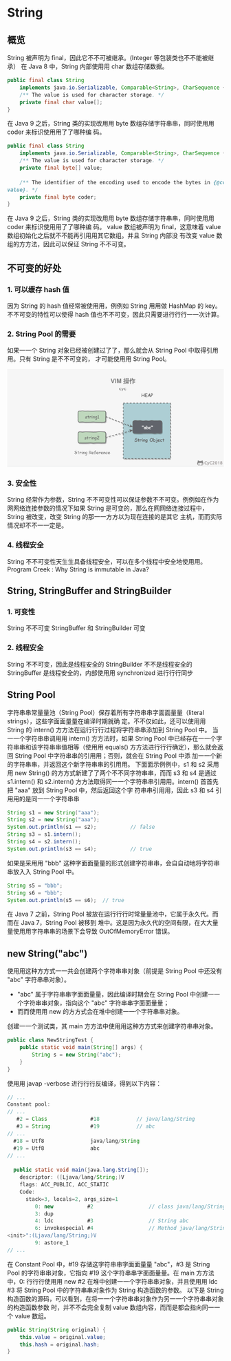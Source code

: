 # String

## 概览

String 被声明为 final，因此它不不可被继承。(Integer 等包装类也不不能被继承）
在 Java 8 中，String 内部使⽤用 char 数组存储数据。

```java
public final class String
    implements java.io.Serializable, Comparable<String>, CharSequence {
    /** The value is used for character storage. */
    private final char value[];
}
```

在 Java 9 之后，String 类的实现改⽤用 byte 数组存储字符串串，同时使⽤用 coder  来标识使⽤用了了哪种编
码。

```java
public final class String
    implements java.io.Serializable, Comparable<String>, CharSequence {
    /** The value is used for character storage. */
    private final byte[] value;
 
    /** The identifier of the encoding used to encode the bytes in {@code 
value}. */
    private final byte coder;
}
```

在 Java 9 之后，String 类的实现改⽤用 byte 数组存储字符串串，同时使⽤用 coder  来标识使⽤用了了哪种编
码。
value 数组被声明为 final，这意味着 value 数组初始化之后就不不能再引⽤用其它数组。并且 String 内部没
有改变 value 数组的⽅方法，因此可以保证 String 不不可变。

## 不可变的好处

### 1. 可以缓存 hash 值
   
因为 String 的 hash 值经常被使⽤用，例例如 String ⽤用做 HashMap 的 key。不不可变的特性可以使得 hash 
值也不不可变，因此只需要进⾏行行⼀一次计算。

### 2. String Pool 的需要

如果⼀一个 String 对象已经被创建过了了，那么就会从 String Pool 中取得引⽤用。只有 String 是不不可变的，
才可能使⽤用 String Pool。

![](images/1.png)

### 3. 安全性

String 经常作为参数，String 不不可变性可以保证参数不不可变。例例如在作为⽹网络连接参数的情况下如果 
String 是可变的，那么在⽹网络连接过程中，String 被改变，改变 String 的那⼀一⽅方以为现在连接的是其它
主机，⽽而实际情况却不不⼀一定是。

### 4. 线程安全

String 不不可变性天⽣生具备线程安全，可以在多个线程中安全地使⽤用。
Program Creek : Why String is immutable in Java?

## String, StringBuffer and StringBuilder

### 1. 可变性  
String 不不可变
StringBuffer 和 StringBuilder 可变
### 2. 线程安全  
String 不不可变，因此是线程安全的
StringBuilder 不不是线程安全的
StringBuffer 是线程安全的，内部使⽤用 synchronized 进⾏行行同步

## String Pool

字符串串常量量池（String Pool）保存着所有字符串串字⾯面量量（literal strings），这些字⾯面量量在编译时期就确
定。不不仅如此，还可以使⽤用 String 的 intern() ⽅方法在运⾏行行过程将字符串串添加到 String Pool 中。
当⼀一个字符串串调⽤用 intern() ⽅方法时，如果 String Pool 中已经存在⼀一个字符串串和该字符串串值相等（使⽤用 
equals() ⽅方法进⾏行行确定），那么就会返回 String Pool 中字符串串的引⽤用；否则，就会在 String Pool 中添
加⼀一个新的字符串串，并返回这个新字符串串的引⽤用。
下⾯面示例例中，s1 和 s2 采⽤用 new String() 的⽅方式新建了了两个不不同字符串串，⽽而 s3 和 s4 是通过 s1.intern() 
和 s2.intern() ⽅方法取得同⼀一个字符串串引⽤用。intern() ⾸首先把 "aaa" 放到 String Pool 中，然后返回这个字
符串串引⽤用，因此 s3 和 s4 引⽤用的是同⼀一个字符串串

```java
String s1 = new String("aaa");
String s2 = new String("aaa");
System.out.println(s1 == s2);           // false
String s3 = s1.intern();
String s4 = s2.intern();
System.out.println(s3 == s4);           // true
```

如果是采⽤用 "bbb" 这种字⾯面量量的形式创建字符串串，会⾃自动地将字符串串放⼊入 String Pool 中。

```java
String s5 = "bbb";
String s6 = "bbb";
System.out.println(s5 == s6);  // true
```

在 Java 7 之前，String Pool 被放在运⾏行行时常量量池中，它属于永久代。⽽而在 Java 7，String Pool 被移到
堆中。这是因为永久代的空间有限，在⼤大量量使⽤用字符串串的场景下会导致 OutOfMemoryError 错误。

## new String("abc") 

使⽤用这种⽅方式⼀一共会创建两个字符串串对象（前提是 String Pool 中还没有 "abc" 字符串串对象）。
- "abc" 属于字符串串字⾯面量量，因此编译时期会在 String Pool 中创建⼀一个字符串串对象，指向这个 "abc" 
字符串串字⾯面量量；
- ⽽而使⽤用 new 的⽅方式会在堆中创建⼀一个字符串串对象。

创建⼀一个测试类，其 main ⽅方法中使⽤用这种⽅方式来创建字符串串对象。
```java
public class NewStringTest {
    public static void main(String[] args) {
        String s = new String("abc");
    }
}
```

使⽤用 javap -verbose 进⾏行行反编译，得到以下内容：
```java
// ...
Constant pool:
// ...
   #2 = Class              #18            // java/lang/String
   #3 = String             #19            // abc
// ...
  #18 = Utf8               java/lang/String
  #19 = Utf8               abc
// ...
 
  public static void main(java.lang.String[]);
    descriptor: ([Ljava/lang/String;)V
    flags: ACC_PUBLIC, ACC_STATIC
    Code:
      stack=3, locals=2, args_size=1
         0: new           #2                  // class java/lang/String
         3: dup
         4: ldc           #3                  // String abc
         6: invokespecial #4                  // Method java/lang/String."
<init>":(Ljava/lang/String;)V
         9: astore_1
// ...
```

在 Constant Pool 中，#19 存储这字符串串字⾯面量量 "abc"，#3 是 String Pool 的字符串串对象，它指向 #19 
这个字符串串字⾯面量量。在 main ⽅方法中，0: ⾏行行使⽤用 new #2 在堆中创建⼀一个字符串串对象，并且使⽤用 ldc #3 
将 String Pool 中的字符串串对象作为 String 构造函数的参数。
以下是 String 构造函数的源码，可以看到，在将⼀一个字符串串对象作为另⼀一个字符串串对象的构造函数参数
时，并不不会完全复制 value 数组内容，⽽而是都会指向同⼀一个 value 数组。

```java
public String(String original) {
    this.value = original.value;
    this.hash = original.hash;
}
```